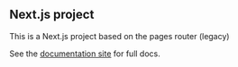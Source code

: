 ## Next.js project

This is a Next.js project based on the pages router (legacy)

See the [documentation site](https://template-docs.vercel.app) for full docs.
